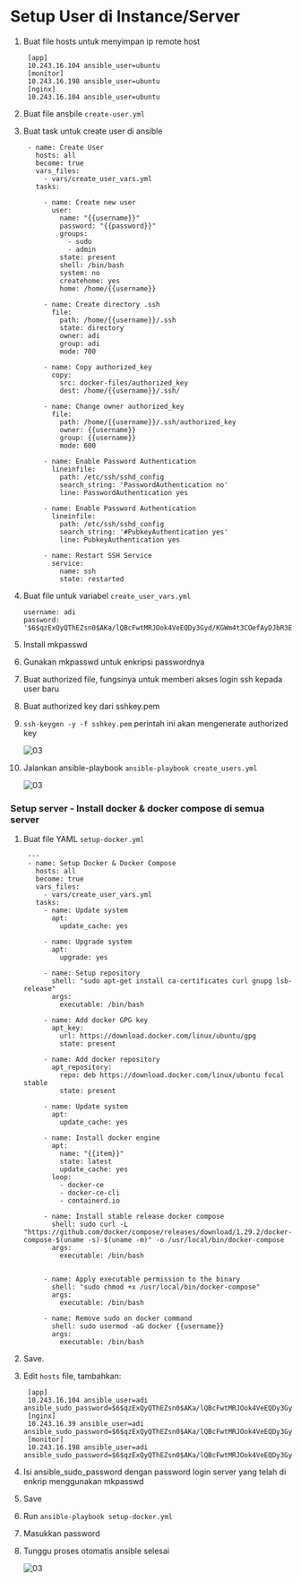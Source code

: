 # Setup User di Instance/Server

1. Buat file hosts untuk menyimpan ip remote host
   ```
    [app]
    10.243.16.104 ansible_user=ubuntu
    [monitor]
    10.243.16.198 ansible_user=ubuntu
    [nginx]
    10.243.16.104 ansible_user=ubuntu

   ```

2. Buat file ansbile ``create-user.yml``
3. Buat task untuk create user di ansible
   ```
    - name: Create User
      hosts: all
      become: true
      vars_files:
        - vars/create_user_vars.yml
      tasks:

        - name: Create new user
          user:
            name: "{{username}}"
            password: "{{password}}"
            groups:
              - sudo
              - admin
            state: present
            shell: /bin/bash
            system: no
            createhome: yes
            home: /home/{{username}}

        - name: Create directory .ssh
          file:   
            path: /home/{{username}}/.ssh
            state: directory
            owner: adi
            group: adi
            mode: 700

        - name: Copy authorized_key
          copy: 
            src: docker-files/authorized_key
            dest: /home/{{username}}/.ssh/

        - name: Change owner authorized_key
          file: 
            path: /home/{{username}}/.ssh/authorized_key
            owner: {{username}}
            group: {{username}}
            mode: 600

        - name: Enable Password Authentication
          lineinfile:
            path: /etc/ssh/sshd_config
            search_string: 'PasswordAuthentication no'
            line: PasswordAuthentication yes

        - name: Enable Password Authentication
          lineinfile:
            path: /etc/ssh/sshd_config
            search_string: '#PubkeyAuthentication yes'
            line: PubkeyAuthentication yes

        - name: Restart SSH Service
          service:
            name: ssh
            state: restarted

   ```
3. Buat file untuk variabel ``create_user_vars.yml``
   ```
   username: adi
   password: '$6$qzExQyQThEZsn0$AKa/lQBcFwtMRJOok4VeEQDy3Gyd/KGWm4t3COefAyDJbR3E6NPY9jDq1pUV/PBAuNjby/QZC7IWJHB6/Ab4s1'
   
   ```
4. Install mkpasswd
5. Gunakan mkpasswd untuk enkripsi passwordnya
6. Buat authorized file, fungsinya untuk memberi akses login ssh kepada user baru
7. Buat authorized key dari sshkey.pem
8. ``ssh-keygen -y -f sshkey.pem`` perintah ini akan mengenerate authorized key

   ![03](assets/ssh-key.png) <br />

9. Jalankan ansible-playbook ``ansible-playbook create_users.yml``

   ![03](assets/create-user-4.png) <br />

### Setup server - Install docker & docker compose di semua server

1. Buat file YAML ``setup-docker.yml``
   ```
    ---
    - name: Setup Docker & Docker Compose
      hosts: all
      become: true
      vars_files:
        - vars/create_user_vars.yml
      tasks:
        - name: Update system
          apt:
            update_cache: yes

        - name: Upgrade system
          apt:
            upgrade: yes

        - name: Setup repository
          shell: "sudo apt-get install ca-certificates curl gnupg lsb-release"
          args:
            executable: /bin/bash

        - name: Add docker GPG key
          apt_key:
            url: https://download.docker.com/linux/ubuntu/gpg
            state: present

        - name: Add docker repository
          apt_repository:
            repo: deb https://download.docker.com/linux/ubuntu focal stable
            state: present

        - name: Update system
          apt:
            update_cache: yes

        - name: Install docker engine
          apt:
            name: "{{item}}"
            state: latest
            update_cache: yes
          loop:
            - docker-ce
            - docker-ce-cli
            - containerd.io

        - name: Install stable release docker compose
          shell: sudo curl -L "https://github.com/docker/compose/releases/download/1.29.2/docker-compose-$(uname -s)-$(uname -m)" -o /usr/local/bin/docker-compose
          args:
            executable: /bin/bash


        - name: Apply executable permission to the binary
          shell: "sudo chmod +x /usr/local/bin/docker-compose"
          args:
            executable: /bin/bash

        - name: Remove sudo on docker command
          shell: sudo usermod -aG docker {{username}}
          args:
            executable: /bin/bash
   ```

2. Save.
3. Edit ``hosts`` file, tambahkan:
   ```
    [app]
    10.243.16.104 ansible_user=adi ansible_sudo_password=$6$qzExQyQThEZsn0$AKa/lQBcFwtMRJOok4VeEQDy3Gyd/KGWm4t3COefAyDJbR3E6NPY9jDq1pUV/PBAuNjby/QZC7IWJHB6/Ab4s1
    [nginx]
    10.243.16.39 ansible_user=adi ansible_sudo_password=$6$qzExQyQThEZsn0$AKa/lQBcFwtMRJOok4VeEQDy3Gyd/KGWm4t3COefAyDJbR3E6NPY9jDq1pUV/PBAuNjby/QZC7IWJHB6/Ab4s1
    [monitor]
    10.243.16.198 ansible_user=adi ansible_sudo_password=$6$qzExQyQThEZsn0$AKa/lQBcFwtMRJOok4VeEQDy3Gyd/KGWm4t3COefAyDJbR3E6NPY9jDq1pUV/PBAuNjby/QZC7IWJHB6/Ab4s1

   ```
4. Isi ansible_sudo_password dengan password login server yang telah di enkrip menggunakan mkpasswd 
5. Save
6. Run ``ansible-playbook setup-docker.yml``
7. Masukkan password
8. Tunggu proses otomatis ansible selesai

   ![03](assets/ansible-docker.png) <br />
  
